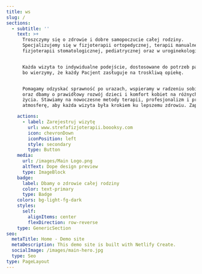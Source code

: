 ```yaml
---
title: ws
slug: /
sections:
  - subtitle: ''
    text: >+
      Troszczymy się o zdrowie i dobre samopoczucie całej rodziny.
      Specjalizujemy się w fizjoterapii ortopedycznej, terapii manualnej,
      fizjoterapii stomatologicznej, pediatrycznej oraz w uroginekologicznej. 


      Każda wizyta to indywidualne podejście, dostosowane do potrzeb pacjenta,
      bo wierzymy, że każdy Pacjent zasługuje na troskliwą opiekę.


      Pomagamy odzyskać sprawność po urazach, wspieramy w radzeniu sobie z bólem
      oraz dbamy o prawidłowy rozwój dzieci i komfort kobiet na różnych etapach
      życia. Stawiamy na nowoczesne metody terapii, profesjonalizm i przyjazną
      atmosferę, aby każda wizyta była krokiem ku lepszemu zdrowiu. Zapraszamy!

    actions:
      - label: Zarejestruj wizytę
        url: www.strefafizjoterapii.boooksy.com
        icon: chevronDown
        iconPosition: left
        style: secondary
        type: Button
    media:
      url: /images/Main Logo.png
      altText: Dope design preview
      type: ImageBlock
    badge:
      label: Dbamy o zdrowie całej rodziny
      color: text-primary
      type: Badge
    colors: bg-light-fg-dark
    styles:
      self:
        alignItems: center
        flexDirection: row-reverse
    type: GenericSection
seo:
  metaTitle: Home - Demo site
  metaDescription: This demo site is built with Netlify Create.
  socialImage: /images/main-hero.jpg
  type: Seo
type: PageLayout
---
```

